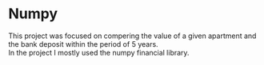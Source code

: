 # Numpy

This project was focused on compering the value of a given apartment and the bank deposit within the period of 5 years.<br>
In the project I mostly used the numpy financial library.
